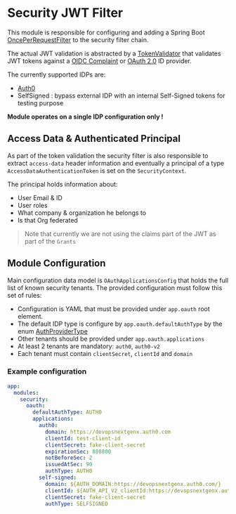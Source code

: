 # Security JWT Filter

This module is responsible for configuring and adding a Spring Boot 
[OncePerRequestFilter](https://docs.spring.io/spring-framework/docs/current/javadoc-api/org/springframework/web/filter/OncePerRequestFilter.html) 
to the security filter chain.

The actual JWT validation is abstracted by a [TokenValidator](/src/main/java/io/devopsnextgenx/microservices/modules/security/jwt/TokenValidator.java)
that validates JWT tokens against a [OIDC Complaint](https://openid.net/connect/) or [OAuth 2.0](https://oauth.net/2/) ID provider. 

The currently supported IDPs are:
* [Auth0](https://auth0.com)
* SelfSigned : bypass external IDP with an internal Self-Signed tokens for testing purpose

**Module operates on a single IDP configuration only !**

## Access Data & Authenticated Principal
As part of the token validation the security filter is also responsible to extract `access-data` header information and
eventually a  principal of a type `AccessDataAuthenticationToken` is set on the `SecurityContext`.  

The principal holds information about:
* User Email & ID
* User roles
* What company & organization he belongs to 
* Is that Org federated

> Note that currently we are not using the claims part of the JWT as part of the `Grants`

## Module Configuration

Main configuration data model is `OAuthApplicationsConfig` that holds the full list of known security tenants. The
provided configuration must follow this set of rules:

* Configuration is YAML that must be provided under `app.oauth` root element.
* The default IDP type is configure by `app.oauth.defaultAuthType` by the
  enum  [AuthProviderType](src/main/java/io/devopsnextgenx/microservices/modules/security/jwt/config/AuthProviderType.java)
* Other tenants should be provided under `app.oauth.applications`
* At least 2 tenants are mandatory: `auth0`, `auth0-v2`
* Each tenant must contain `clientSecret`, `clientId` and `domain`

### Example configuration

```yaml
app:
  modules:
    security:
      oauth:
        defaultAuthType: AUTH0
        applications:
          auth0:
            domain: https://devopsnextgenx.auth0.com
            clientId: test-client-id
            clientSecret: fake-client-secret
            expirationSec: 808800
            notBeforeSec: 2
            issuedAtSec: 90
            authType: AUTH0
          self-signed:
            domain: ${AUTH_DOMAIN:https://devopsnextgenx.auth0.com/}
            clientId: ${AUTH_API_V2_clientId:https://devopsnextgenx.auth0.com/api/v2/}
            clientSecret: fake-client-secret
            authType: SELFSIGNED
```






